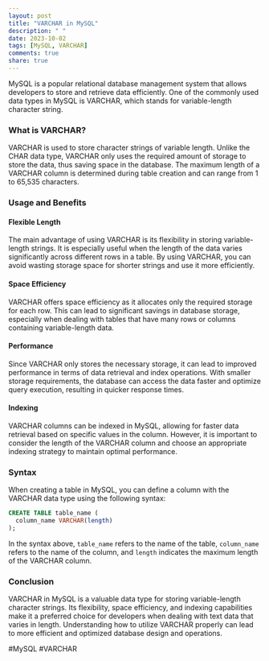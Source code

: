 ```yaml
---
layout: post
title: "VARCHAR in MySQL"
description: " "
date: 2023-10-02
tags: [MySQL, VARCHAR]
comments: true
share: true
---
```


MySQL is a popular relational database management system that allows developers to store and retrieve data efficiently. One of the commonly used data types in MySQL is VARCHAR, which stands for variable-length character string.

### What is VARCHAR?

VARCHAR is used to store character strings of variable length. Unlike the CHAR data type, VARCHAR only uses the required amount of storage to store the data, thus saving space in the database. The maximum length of a VARCHAR column is determined during table creation and can range from 1 to 65,535 characters.

### Usage and Benefits

#### Flexible Length

The main advantage of using VARCHAR is its flexibility in storing variable-length strings. It is especially useful when the length of the data varies significantly across different rows in a table. By using VARCHAR, you can avoid wasting storage space for shorter strings and use it more efficiently.

#### Space Efficiency

VARCHAR offers space efficiency as it allocates only the required storage for each row. This can lead to significant savings in database storage, especially when dealing with tables that have many rows or columns containing variable-length data.

#### Performance

Since VARCHAR only stores the necessary storage, it can lead to improved performance in terms of data retrieval and index operations. With smaller storage requirements, the database can access the data faster and optimize query execution, resulting in quicker response times.

#### Indexing

VARCHAR columns can be indexed in MySQL, allowing for faster data retrieval based on specific values in the column. However, it is important to consider the length of the VARCHAR column and choose an appropriate indexing strategy to maintain optimal performance.

### Syntax

When creating a table in MySQL, you can define a column with the VARCHAR data type using the following syntax:

```sql
CREATE TABLE table_name (
  column_name VARCHAR(length) 
);
```

In the syntax above, `table_name` refers to the name of the table, `column_name` refers to the name of the column, and `length` indicates the maximum length of the VARCHAR column.

### Conclusion

VARCHAR in MySQL is a valuable data type for storing variable-length character strings. Its flexibility, space efficiency, and indexing capabilities make it a preferred choice for developers when dealing with text data that varies in length. Understanding how to utilize VARCHAR properly can lead to more efficient and optimized database design and operations.

#MySQL #VARCHAR
